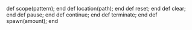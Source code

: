 def scope(pattern); end
def location(path); end
def reset;          end
def clear;          end
def pause;          end
def continue;       end
def terminate;      end
def spawn(amount);  end
